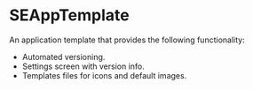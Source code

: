 # SEAppTemplate


An application template that provides the following functionality:

- Automated versioning.
- Settings screen with version info.
- Templates files for icons and default images.
